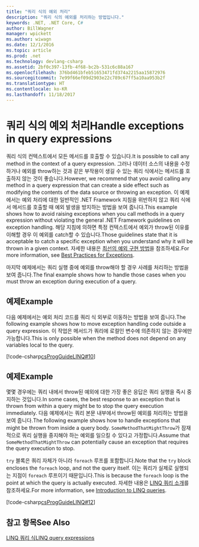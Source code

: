 ```yaml
---
title: "쿼리 식의 예외 처리"
description: "쿼리 식의 예외를 처리하는 방법입니다."
keywords: .NET, .NET Core, C#
author: BillWagner
manager: wpickett
ms.author: wiwagn
ms.date: 12/1/2016
ms.topic: article
ms.prod: .net
ms.technology: devlang-csharp
ms.assetid: 2bf0c397-13fb-4f68-bc2b-531c6c88a167
ms.openlocfilehash: 376bd461bfeb51653471fd374a2215aa15872976
ms.sourcegitcommit: 7e99f66ef09d2903e22c789c67ff5a10aa953b2f
ms.translationtype: HT
ms.contentlocale: ko-KR
ms.lasthandoff: 11/18/2017
---
```

# <a name="handle-exceptions-in-query-expressions"></a><span data-ttu-id="65e4b-104">쿼리 식의 예외 처리</span><span class="sxs-lookup"><span data-stu-id="65e4b-104">Handle exceptions in query expressions</span></span>

<span data-ttu-id="65e4b-105">쿼리 식의 컨텍스트에서 모든 메서드를 호출할 수 있습니다.</span><span class="sxs-lookup"><span data-stu-id="65e4b-105">It is possible to call any method in the context of a query expression.</span></span> <span data-ttu-id="65e4b-106">그러나 데이터 소스의 내용을 수정하거나 예외를 throw하는 것과 같은 부작용이 생길 수 있는 쿼리 식에서는 메서드를 호출하지 않는 것이 좋습니다.</span><span class="sxs-lookup"><span data-stu-id="65e4b-106">However, we recommend that you avoid calling any method in a query expression that can create a side effect such as modifying the contents of the data source or throwing an exception.</span></span> <span data-ttu-id="65e4b-107">이 예제에서는 예외 처리에 대한 일반적인 .NET Framework 지침을 위반하지 않고 쿼리 식에서 메서드를 호출할 때 예외 발생을 방지하는 방법을 보여 줍니다.</span><span class="sxs-lookup"><span data-stu-id="65e4b-107">This example shows how to avoid raising exceptions when you call methods in a query expression without violating the general .NET Framework guidelines on exception handling.</span></span> <span data-ttu-id="65e4b-108">해당 지침에 의하면 특정 컨텍스트에서 예외가 throw된 이유를 이해할 경우 이 예외를 catch할 수 있습니다.</span><span class="sxs-lookup"><span data-stu-id="65e4b-108">Those guidelines state that it is acceptable to catch a specific exception when you understand why it will be thrown in a given context.</span></span> <span data-ttu-id="65e4b-109">자세한 내용은 [최선의 예외 구현 방법](../../standard/exceptions/best-practices-for-exceptions.md)을 참조하세요.</span><span class="sxs-lookup"><span data-stu-id="65e4b-109">For more information, see [Best Practices for Exceptions](../../standard/exceptions/best-practices-for-exceptions.md).</span></span>  
  
 <span data-ttu-id="65e4b-110">마지막 예제에서는 쿼리 실행 중에 예외를 throw해야 할 경우 사례를 처리하는 방법을 보여 줍니다.</span><span class="sxs-lookup"><span data-stu-id="65e4b-110">The final example shows how to handle those cases when you must throw an exception during execution of a query.</span></span>  
  
## <a name="example"></a><span data-ttu-id="65e4b-111">예제</span><span class="sxs-lookup"><span data-stu-id="65e4b-111">Example</span></span>  

 <span data-ttu-id="65e4b-112">다음 예제에서는 예외 처리 코드를 쿼리 식 외부로 이동하는 방법을 보여 줍니다.</span><span class="sxs-lookup"><span data-stu-id="65e4b-112">The following example shows how to move exception handling code outside a query expression.</span></span> <span data-ttu-id="65e4b-113">이 작업은 메서드가 쿼리에 로컬인 변수에 의존하지 않는 경우에만 가능합니다.</span><span class="sxs-lookup"><span data-stu-id="65e4b-113">This is only possible when the method does not depend on any variables local to the query.</span></span>  
  
 [!code-csharp[csProgGuideLINQ#10](../../../samples/snippets/csharp/concepts/linq/how-to-handle-exceptions-in-query-expressions_1.cs)]  
  
## <a name="example"></a><span data-ttu-id="65e4b-114">예제</span><span class="sxs-lookup"><span data-stu-id="65e4b-114">Example</span></span> 

 <span data-ttu-id="65e4b-115">몇몇 경우에는 쿼리 내에서 throw된 예외에 대한 가장 좋은 응답은 쿼리 실행을 즉시 중지하는 것입니다.</span><span class="sxs-lookup"><span data-stu-id="65e4b-115">In some cases, the best response to an exception that is thrown from within a query might be to stop the query execution immediately.</span></span> <span data-ttu-id="65e4b-116">다음 예제에서는 쿼리 본문 내부에서 throw된 예외를 처리하는 방법을 보여 줍니다.</span><span class="sxs-lookup"><span data-stu-id="65e4b-116">The following example shows how to handle exceptions that might be thrown from inside a query body.</span></span> <span data-ttu-id="65e4b-117">`SomeMethodThatMightThrow`가 잠재적으로 쿼리 실행을 중지해야 하는 예외를 일으킬 수 있다고 가정합니다.</span><span class="sxs-lookup"><span data-stu-id="65e4b-117">Assume that `SomeMethodThatMightThrow` can potentially cause an exception that requires the query execution to stop.</span></span>  
  
 <span data-ttu-id="65e4b-118">`try` 블록은 쿼리 자체가 아니라 `foreach` 루프를 포함합니다.</span><span class="sxs-lookup"><span data-stu-id="65e4b-118">Note that the `try` block encloses the `foreach` loop, and not the query itself.</span></span> <span data-ttu-id="65e4b-119">이는 쿼리가 실제로 실행되는 지점이 `foreach` 루프이기 때문입니다.</span><span class="sxs-lookup"><span data-stu-id="65e4b-119">This is because the `foreach` loop is the point at which the query is actually executed.</span></span> <span data-ttu-id="65e4b-120">자세한 내용은 [LINQ 쿼리 소개](../programming-guide/concepts/linq/introduction-to-linq-queries.md)를 참조하세요.</span><span class="sxs-lookup"><span data-stu-id="65e4b-120">For more information, see [Introduction to LINQ queries](../programming-guide/concepts/linq/introduction-to-linq-queries.md).</span></span>  
  
 [!code-csharp[csProgGuideLINQ#12](../../../samples/snippets/csharp/concepts/linq/how-to-handle-exceptions-in-query-expressions_2.cs)]  
  

## <a name="see-also"></a><span data-ttu-id="65e4b-121">참고 항목</span><span class="sxs-lookup"><span data-stu-id="65e4b-121">See Also</span></span>  
 [<span data-ttu-id="65e4b-122">LINQ 쿼리 식</span><span class="sxs-lookup"><span data-stu-id="65e4b-122">LINQ query expressions</span></span>](index.md)
